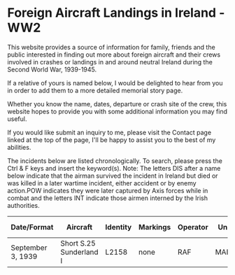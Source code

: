 # Foreign Aircraft Landings in Ireland - WW2


This website provides a source of information for family, friends and the public interested in finding out more about foreign aircraft and their crews involved in crashes or landings in and around neutral Ireland during the Second World War, 1939-1945. 

If a relative of yours is named below, I would be delighted to hear from you in order to add them to a more detailed memorial story page.

Whether you know the name, dates, departure or crash site of the crew, this website hopes to provide you with some additional information you may find useful.

If you would like submit an inquiry to me, please visit the Contact page linked at the top of the page, I'll be happy to assist you to the best of my abilities.

The incidents below are listed chronologically. To search, please press the Ctrl & F keys and insert the keyword(s). 
Note: The letters DIS after a name below indicate that the airman survived the incident in Ireland but died or was killed in a later wartime incident, either accident or by enemy action.POW indicates they were later captured by Axis forces while in combat and the letters INT indicate those airmen interned by the Irish authorities.






| **Date/Format** | **Aircraft** | **Identity** | **Markings** | **Operator** | **Unit** | **County (Near)** | **Location** | **Killed** | **Other** | **Pilot/Crew/Passengers** |
| - | - | - | - | - | - | - | - | - | - | - |
| September 3, 1939 | Short S.25 Sunderland I | L2158 | none | RAF | MAEE | Dublin | Skerries | 0 | - | S/Ldr Montague Cecil COLLINS 24124 Crew not yet determined |



